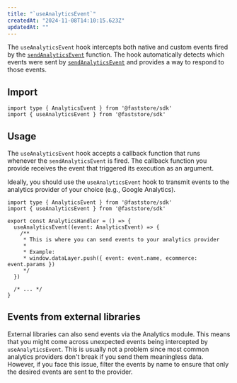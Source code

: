 ```yaml
---
title: "`useAnalyticsEvent`"
createdAt: "2024-11-08T14:10:15.623Z"
updatedAt: ""
---
```


The `useAnalyticsEvent` hook intercepts both native and custom events fired by the [`sendAnalyticsEvent`](/LINK) function. The hook automatically detects which events were sent by [`sendAnalyticsEvent`](/LINK) and provides a way to respond to those events.

## Import

```tsx
import type { AnalyticsEvent } from '@faststore/sdk'
import { useAnalyticsEvent } from '@faststore/sdk'
```

## Usage

The `useAnalyticsEvent` hook accepts a callback function that runs whenever the `sendAnalyticsEvent` is fired. The callback function you provide receives the event that triggered its execution as an argument.

Ideally, you should use the `useAnalyticsEvent` hook to transmit events to the analytics provider of your choice (e.g., Google Analytics).

```tsx
import type { AnalyticsEvent } from '@faststore/sdk'
import { useAnalyticsEvent } from '@faststore/sdk'

export const AnalyticsHandler = () => {
  useAnalyticsEvent((event: AnalyticsEvent) => {
    /**
     * This is where you can send events to your analytics provider
     *
     * Example:
     * window.dataLayer.push({ event: event.name, ecommerce: event.params })
     */
  })

  /* ... */
}
```

## Events from external libraries

External libraries can also send events via the Analytics module. This means that you might come across unexpected events being intercepted by `useAnalyticsEvent`. This is usually not a problem since most common analytics providers don't break if you send them meaningless data. However, if you face this issue, filter the events by name to ensure that only the desired events are sent to the provider.

